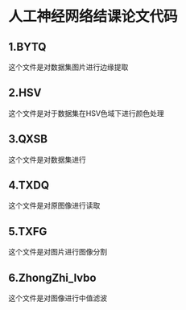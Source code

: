 # 人工神经网络结课论文代码
## 1.BYTQ
这个文件是对数据集图片进行边缘提取
## 2.HSV
这个文件是对于数据集在HSV色域下进行颜色处理
## 3.QXSB
这个文件是对数据集进行
## 4.TXDQ
这个文件是对原图像进行读取
## 5.TXFG
这个文件是对图片进行图像分割
## 6.ZhongZhi_lvbo
这个文件是对图像进行中值滤波
